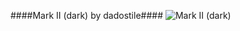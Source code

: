 ####Mark II (dark) by dadostile####
![Mark II (dark)](http://img405.imageshack.us/img405/1580/markiidark.png "Mark II (dark)")